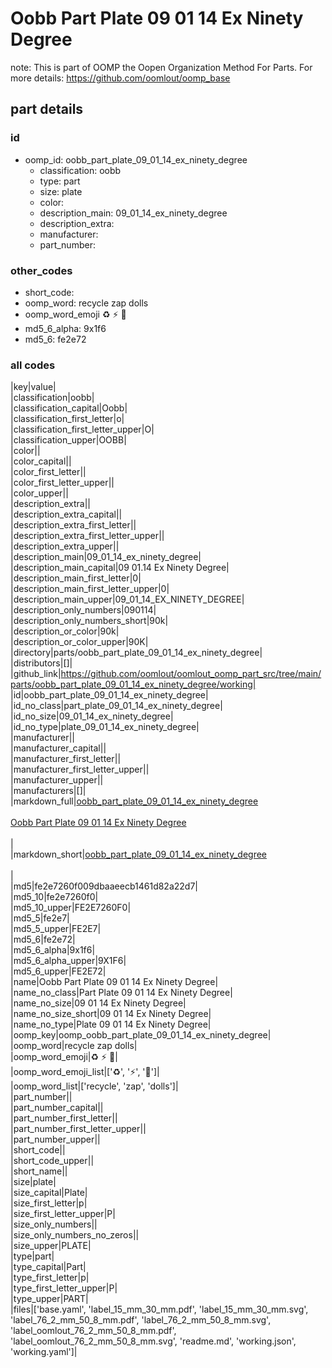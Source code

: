 # Oobb Part Plate 09 01 14 Ex Ninety Degree  

note: This is part of OOMP the Oopen Organization Method For Parts. For more details: https://github.com/oomlout/oomp_base

##  part details





### id
* oomp_id: oobb_part_plate_09_01_14_ex_ninety_degree
  * classification: oobb
  * type: part
  * size: plate
  * color: 
  * description_main: 09_01_14_ex_ninety_degree
  * description_extra: 
  * manufacturer: 
  * part_number: 

### other_codes
* short_code: 
* oomp_word: recycle zap dolls
* oomp_word_emoji :recycle: :zap: :dolls:
* md5_6_alpha: 9x1f6
* md5_6: fe2e72

### all codes 
|key|value|  
|classification|oobb|  
|classification_capital|Oobb|  
|classification_first_letter|o|  
|classification_first_letter_upper|O|  
|classification_upper|OOBB|  
|color||  
|color_capital||  
|color_first_letter||  
|color_first_letter_upper||  
|color_upper||  
|description_extra||  
|description_extra_capital||  
|description_extra_first_letter||  
|description_extra_first_letter_upper||  
|description_extra_upper||  
|description_main|09_01_14_ex_ninety_degree|  
|description_main_capital|09 01.14 Ex Ninety Degree|  
|description_main_first_letter|0|  
|description_main_first_letter_upper|0|  
|description_main_upper|09_01_14_EX_NINETY_DEGREE|  
|description_only_numbers|090114|  
|description_only_numbers_short|90k|  
|description_or_color|90k|  
|description_or_color_upper|90K|  
|directory|parts/oobb_part_plate_09_01_14_ex_ninety_degree|  
|distributors|[]|  
|github_link|https://github.com/oomlout/oomlout_oomp_part_src/tree/main/parts/oobb_part_plate_09_01_14_ex_ninety_degree/working|  
|id|oobb_part_plate_09_01_14_ex_ninety_degree|  
|id_no_class|part_plate_09_01_14_ex_ninety_degree|  
|id_no_size|09_01_14_ex_ninety_degree|  
|id_no_type|plate_09_01_14_ex_ninety_degree|  
|manufacturer||  
|manufacturer_capital||  
|manufacturer_first_letter||  
|manufacturer_first_letter_upper||  
|manufacturer_upper||  
|manufacturers|[]|  
|markdown_full|[oobb_part_plate_09_01_14_ex_ninety_degree](https://github.com/oomlout/oomlout_oomp_part_src/tree/main/parts/oobb_part_plate_09_01_14_ex_ninety_degree/working)<br>[](https://github.com/oomlout/oomlout_oomp_part_src/tree/main/parts/oobb_part_plate_09_01_14_ex_ninety_degree/working)<br>[Oobb Part Plate 09 01 14 Ex Ninety Degree](https://github.com/oomlout/oomlout_oomp_part_src/tree/main/parts/oobb_part_plate_09_01_14_ex_ninety_degree/working)<br><br>|  
|markdown_short|[oobb_part_plate_09_01_14_ex_ninety_degree](https://github.com/oomlout/oomlout_oomp_part_src/tree/main/parts/oobb_part_plate_09_01_14_ex_ninety_degree/working)<br><br>|  
|md5|fe2e7260f009dbaaeecb1461d82a22d7|  
|md5_10|fe2e7260f0|  
|md5_10_upper|FE2E7260F0|  
|md5_5|fe2e7|  
|md5_5_upper|FE2E7|  
|md5_6|fe2e72|  
|md5_6_alpha|9x1f6|  
|md5_6_alpha_upper|9X1F6|  
|md5_6_upper|FE2E72|  
|name|Oobb Part Plate 09 01 14 Ex Ninety Degree|  
|name_no_class|Part Plate 09 01 14 Ex Ninety Degree|  
|name_no_size|09 01 14 Ex Ninety Degree|  
|name_no_size_short|09 01 14 Ex Ninety Degree|  
|name_no_type|Plate 09 01 14 Ex Ninety Degree|  
|oomp_key|oomp_oobb_part_plate_09_01_14_ex_ninety_degree|  
|oomp_word|recycle zap dolls|  
|oomp_word_emoji|:recycle: :zap: :dolls:|  
|oomp_word_emoji_list|[':recycle:', ':zap:', ':dolls:']|  
|oomp_word_list|['recycle', 'zap', 'dolls']|  
|part_number||  
|part_number_capital||  
|part_number_first_letter||  
|part_number_first_letter_upper||  
|part_number_upper||  
|short_code||  
|short_code_upper||  
|short_name||  
|size|plate|  
|size_capital|Plate|  
|size_first_letter|p|  
|size_first_letter_upper|P|  
|size_only_numbers||  
|size_only_numbers_no_zeros||  
|size_upper|PLATE|  
|type|part|  
|type_capital|Part|  
|type_first_letter|p|  
|type_first_letter_upper|P|  
|type_upper|PART|  
|files|['base.yaml', 'label_15_mm_30_mm.pdf', 'label_15_mm_30_mm.svg', 'label_76_2_mm_50_8_mm.pdf', 'label_76_2_mm_50_8_mm.svg', 'label_oomlout_76_2_mm_50_8_mm.pdf', 'label_oomlout_76_2_mm_50_8_mm.svg', 'readme.md', 'working.json', 'working.yaml']|  
